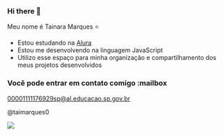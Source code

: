 ### Hi there 💙
Meu nome é Tainara Marques ⭐

- Estou estudando na [Alura](https://www.alura.com.br) 
- Estou me desenvolvendo na linguagem JavaScript
- Utilizo esse espaço para minha organização e compartilhamento dos meus projetos desenvolvidos

### Você pode entrar em contato comigo :mailbox

00001111176929sp@al.educacao.sp.gov.br

@taimarques0


![](https://media1.tenor.com/m/CB6IoMlLyUUAAAAC/i-belong-to-jesus-kaka.gif)
